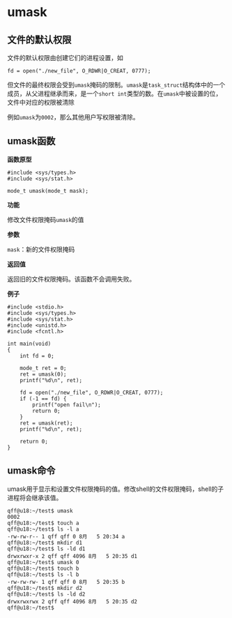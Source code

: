 # umask

## 文件的默认权限

文件的默认权限由创建它们的进程设置，如

```
fd = open("./new_file", O_RDWR|O_CREAT, 0777);
```

但文件的最终权限会受到`umask`掩码的限制。`umask`是`task_struct`结构体中的一个成员，从父进程继承而来，是一个`short int`类型的数。在`umask`中被设置的位，文件中对应的权限被清除

例如`umask`为`0002`，那么其他用户写权限被清除。

## umask函数

**函数原型**

```
#include <sys/types.h>
#include <sys/stat.h>

mode_t umask(mode_t mask);
```

**功能**

修改文件权限掩码`umask`的值

**参数**

`mask`：新的文件权限掩码

**返回值**

返回旧的文件权限掩码。该函数不会调用失败。

**例子**

```
#include <stdio.h>
#include <sys/types.h>
#include <sys/stat.h>
#include <unistd.h>
#include <fcntl.h>

int main(void)
{
    int fd = 0;

    mode_t ret = 0;
    ret = umask(0);
    printf("%d\n", ret);

    fd = open("./new_file", O_RDWR|O_CREAT, 0777);
    if (-1 == fd) {
        printf("open fail\n");
        return 0;
    }
    ret = umask(ret);
    printf("%d\n", ret);

    return 0;
}
```

## umask命令

umask用于显示和设置文件权限掩码的值。修改shell的文件权限掩码，shell的子进程将会继承该值。

```
qff@u18:~/test$ umask
0002
qff@u18:~/test$ touch a
qff@u18:~/test$ ls -l a
-rw-rw-r-- 1 qff qff 0 8月   5 20:34 a
qff@u18:~/test$ mkdir d1
qff@u18:~/test$ ls -ld d1
drwxrwxr-x 2 qff qff 4096 8月   5 20:35 d1
qff@u18:~/test$ umask 0
qff@u18:~/test$ touch b
qff@u18:~/test$ ls -l b
-rw-rw-rw- 1 qff qff 0 8月   5 20:35 b
qff@u18:~/test$ mkdir d2
qff@u18:~/test$ ls -ld d2
drwxrwxrwx 2 qff qff 4096 8月   5 20:35 d2
qff@u18:~/test$

```
